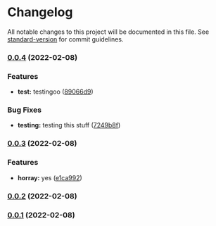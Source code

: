 # Changelog

All notable changes to this project will be documented in this file. See [standard-version](https://github.com/conventional-changelog/standard-version) for commit guidelines.

### [0.0.4](https://github.com/G9000/Vue-sentry/compare/v0.0.3...v0.0.4) (2022-02-08)


### Features

* **test:** testingoo ([89066d9](https://github.com/G9000/Vue-sentry/commit/89066d98d7cb0737450af77cd526c7fd20ebd6b9))


### Bug Fixes

* **testing:** testing this stuff ([7249b8f](https://github.com/G9000/Vue-sentry/commit/7249b8fa4fe1f76f0045b1c62a6dc5a5a981d8b9))

### [0.0.3](https://github.com/G9000/Vue-sentry/compare/v0.0.2...v0.0.3) (2022-02-08)


### Features

* **horray:** yes ([e1ca992](https://github.com/G9000/Vue-sentry/commit/e1ca9923e6a6d4fcb7c923ef2e7bfd55c3e6c7eb))

### [0.0.2](https://github.com/G9000/Vue-sentry/compare/v0.0.1...v0.0.2) (2022-02-08)

### [0.0.1](https://github.com/G9000/Vue-sentry/compare/v0.1.1...v0.0.1) (2022-02-08)
